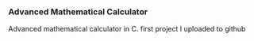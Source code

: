 ### Advanced Mathematical Calculator
Advanced mathematical calculator in C. first project I uploaded to github 
